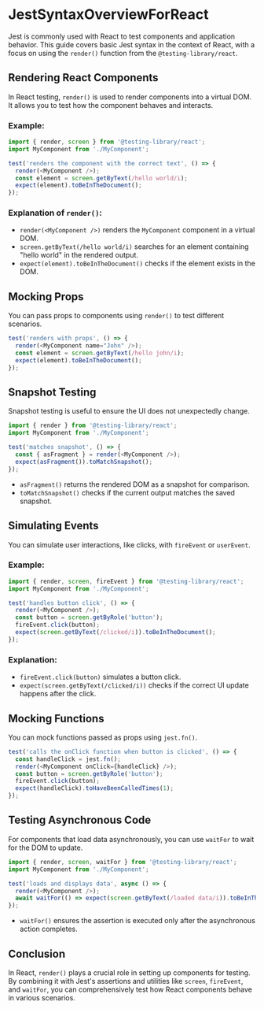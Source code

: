 
# JestSyntaxOverviewForReact

Jest is commonly used with React to test components and application behavior. This guide covers basic Jest syntax in the context of React, with a focus on using the `render()` function from the `@testing-library/react`.

## Rendering React Components

In React testing, `render()` is used to render components into a virtual DOM. It allows you to test how the component behaves and interacts.

### Example:

```javascript
import { render, screen } from '@testing-library/react';
import MyComponent from './MyComponent';

test('renders the component with the correct text', () => {
  render(<MyComponent />);
  const element = screen.getByText(/hello world/i);
  expect(element).toBeInTheDocument();
});
```

### Explanation of `render()`:
- `render(<MyComponent />)` renders the `MyComponent` component in a virtual DOM.
- `screen.getByText(/hello world/i)` searches for an element containing "hello world" in the rendered output.
- `expect(element).toBeInTheDocument()` checks if the element exists in the DOM.

## Mocking Props

You can pass props to components using `render()` to test different scenarios.

```javascript
test('renders with props', () => {
  render(<MyComponent name="John" />);
  const element = screen.getByText(/hello john/i);
  expect(element).toBeInTheDocument();
});
```

## Snapshot Testing

Snapshot testing is useful to ensure the UI does not unexpectedly change.

```javascript
import { render } from '@testing-library/react';
import MyComponent from './MyComponent';

test('matches snapshot', () => {
  const { asFragment } = render(<MyComponent />);
  expect(asFragment()).toMatchSnapshot();
});
```

- `asFragment()` returns the rendered DOM as a snapshot for comparison.
- `toMatchSnapshot()` checks if the current output matches the saved snapshot.

## Simulating Events

You can simulate user interactions, like clicks, with `fireEvent` or `userEvent`.

### Example:

```javascript
import { render, screen, fireEvent } from '@testing-library/react';
import MyComponent from './MyComponent';

test('handles button click', () => {
  render(<MyComponent />);
  const button = screen.getByRole('button');
  fireEvent.click(button);
  expect(screen.getByText(/clicked/i)).toBeInTheDocument();
});
```

### Explanation:
- `fireEvent.click(button)` simulates a button click.
- `expect(screen.getByText(/clicked/i))` checks if the correct UI update happens after the click.

## Mocking Functions

You can mock functions passed as props using `jest.fn()`.

```javascript
test('calls the onClick function when button is clicked', () => {
  const handleClick = jest.fn();
  render(<MyComponent onClick={handleClick} />);
  const button = screen.getByRole('button');
  fireEvent.click(button);
  expect(handleClick).toHaveBeenCalledTimes(1);
});
```

## Testing Asynchronous Code

For components that load data asynchronously, you can use `waitFor` to wait for the DOM to update.

```javascript
import { render, screen, waitFor } from '@testing-library/react';
import MyComponent from './MyComponent';

test('loads and displays data', async () => {
  render(<MyComponent />);
  await waitFor(() => expect(screen.getByText(/loaded data/i)).toBeInTheDocument());
});
```

- `waitFor()` ensures the assertion is executed only after the asynchronous action completes.

## Conclusion

In React, `render()` plays a crucial role in setting up components for testing. By combining it with Jest's assertions and utilities like `screen`, `fireEvent`, and `waitFor`, you can comprehensively test how React components behave in various scenarios.
